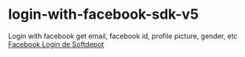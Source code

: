 # login-with-facebook-sdk-v5
Login with facebook get email, facebook id, profile picture, gender, etc
<a href="//softdepot.mx">Facebook Login de Softdepot</a>
